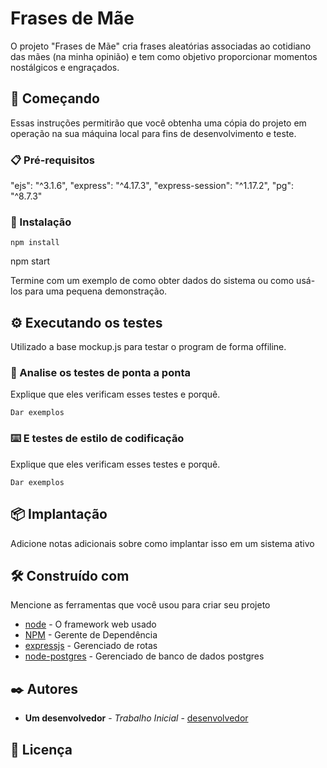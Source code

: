 # Frases de Mãe

O projeto "Frases de Mãe" cria frases aleatórias associadas ao cotidiano das mães (na minha opinião) e tem como objetivo proporcionar momentos nostálgicos e engraçados.

## 🚀 Começando

Essas instruções permitirão que você obtenha uma cópia do projeto em operação na sua máquina local para fins de desenvolvimento e teste.



### 📋 Pré-requisitos

"ejs": "^3.1.6",
"express": "^4.17.3",
"express-session": "^1.17.2",
"pg": "^8.7.3"


### 🔧 Instalação

```
npm install

```
npm start

Termine com um exemplo de como obter dados do sistema ou como usá-los para uma pequena demonstração.

## ⚙️ Executando os testes

Utilizado a base mockup.js para testar o program de forma offiline.

### 🔩 Analise os testes de ponta a ponta

Explique que eles verificam esses testes e porquê.

```
Dar exemplos
```

### ⌨️ E testes de estilo de codificação

Explique que eles verificam esses testes e porquê.

```
Dar exemplos
```

## 📦 Implantação

Adicione notas adicionais sobre como implantar isso em um sistema ativo

## 🛠️ Construído com

Mencione as ferramentas que você usou para criar seu projeto

* [node](https://nodejs.org/en/docs) - O framework web usado
* [NPM](https://docs.npmjs.com/) - Gerente de Dependência
* [expressjs](https://expressjs.com/) - Gerenciado de rotas
* [node-postgres](https://node-postgres.com/) - Gerenciado de banco de dados postgres


## ✒️ Autores


* **Um desenvolvedor** - *Trabalho Inicial* - [desenvolvedor](https://github.com/Bloark)


## 📄 Licença

